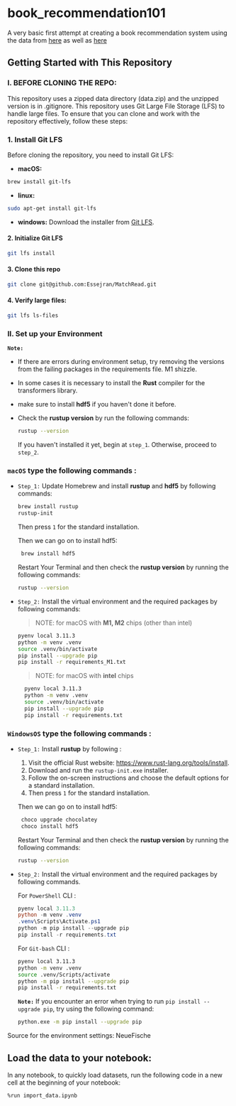 # book_recommendation101
A very basic first attempt at creating a book recommendation system using the data from [here](https://www.kaggle.com/datasets/jealousleopard/goodreadsbooks) as well as [here](https://github.com/Shantanuh10/Book-Recommendation-System?tab=readme-ov-file)

## Getting Started with This Repository

### I. BEFORE CLONING THE REPO:
This repository uses a zipped data directory (data.zip) and the unzipped version is in .gitignore.
This repository uses Git Large File Storage (LFS) to handle large files. To ensure that you can clone and work with the repository effectively, follow these steps:

### 1. Install Git LFS

Before cloning the repository, you need to install Git LFS:

- **macOS:**
```bash
brew install git-lfs
```
- **linux:**
```bash
sudo apt-get install git-lfs
```
- **windows:**
  Download the installer from [Git LFS](https://git-lfs.com/).

#### 2. Initialize Git LFS
```bash
git lfs install
```

#### 3. Clone this repo 
```bash
git clone git@github.com:Essejran/MatchRead.git
```

#### 4. Verify large files:
```bash
git lfs ls-files
```

### II. Set up your Environment

**`Note:`**

- If there are errors during environment setup, try removing the versions from the failing packages in the requirements file. M1 shizzle.
- In some cases it is necessary to install the **Rust** compiler for the transformers library.
- make sure to install **hdf5** if you haven't done it before.

 - Check the **rustup version**  by run the following commands:
    ```sh
    rustup --version
    ```
    If you haven't installed it yet, begin at `step_1`. Otherwise, proceed to `step_2`.


### **`macOS`** type the following commands : 

- `Step_1:` Update Homebrew and install **rustup** and **hdf5** by following commands:

    ```BASH
    brew install rustup
    rustup-init
    ```
    Then press ```1``` for the standard installation.
    
    Then we can go on to install hdf5:
    
    ```BASH
     brew install hdf5
    ```

  Restart Your Terminal and then check the **rustup version**  by running the following commands:
     ```sh
    rustup --version
    ```
 
- `Step_2:` Install the virtual environment and the required packages by following commands:

  > NOTE: for macOS with **M1, M2** chips (other than intel)
    ```BASH
    pyenv local 3.11.3
    python -m venv .venv
    source .venv/bin/activate
    pip install --upgrade pip
    pip install -r requirements_M1.txt
    ```
  > NOTE: for macOS with **intel** chips
  ```BASH
    pyenv local 3.11.3
    python -m venv .venv
    source .venv/bin/activate
    pip install --upgrade pip
    pip install -r requirements.txt
    ```

    
### **`WindowsOS`** type the following commands :

- `Step_1:` Install **rustup**  by following :
  
  1. Visit the official Rust website: https://www.rust-lang.org/tools/install.
  2. Download and run the `rustup-init.exe` installer.
  3. Follow the on-screen instructions and choose the default options for a standard installation.
  4. Then press ```1``` for the standard installation.
 
     
    Then we can go on to install hdf5:

    ```sh
     choco upgrade chocolatey
     choco install hdf5
    ```
    Restart Your Terminal and then check the **rustup version**  by running the following commands:
  
     ```sh
    rustup --version
    ```

- `Step_2:` Install the virtual environment and the required packages by following commands.

   For `PowerShell` CLI :

    ```PowerShell
    pyenv local 3.11.3
    python -m venv .venv
    .venv\Scripts\Activate.ps1
    python -m pip install --upgrade pip
    pip install -r requirements.txt
    ```

    For `Git-bash` CLI :
  
    ```BASH
    pyenv local 3.11.3
    python -m venv .venv
    source .venv/Scripts/activate
    python -m pip install --upgrade pip
    pip install -r requirements.txt
    ```

    **`Note:`**
    If you encounter an error when trying to run `pip install --upgrade pip`, try using the following command:
    ```Bash
    python.exe -m pip install --upgrade pip
    ```
Source for the environment settings: NeueFische

## Load the data to your notebook:
In any notebook, to quickly load datasets, run the following code in a new cell at the beginning of your notebook:

```%run import_data.ipynb```
